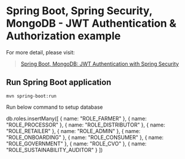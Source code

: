 # Spring Boot, Spring Security, MongoDB - JWT Authentication & Authorization example

For more detail, please visit:
> [Spring Boot, MongoDB: JWT Authentication with Spring Security](https://bezkoder.com/spring-boot-jwt-auth-mongodb/)

## Run Spring Boot application
```
mvn spring-boot:run
```


Run below command to setup database


db.roles.insertMany([
   { name: "ROLE_FARMER" },
   { name: "ROLE_PROCESSOR" },
   { name: "ROLE_DISTRIBUTOR" },
   { name: "ROLE_RETAILER" },
   { name: "ROLE_ADMIN" },
   { name: "ROLE_ONBOARDING" },
   { name: "ROLE_CONSUMER" },
   { name: "ROLE_GOVERNMENT" },
   { name: "ROLE_CVO" },
   { name: "ROLE_SUSTAINABILITY_AUDITOR" }
])
